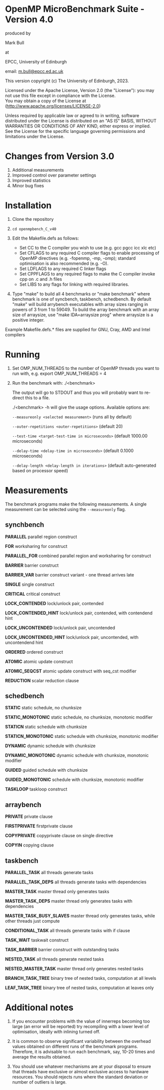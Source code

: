 
                                                                      
 #            OpenMP MicroBenchmark Suite - Version 4.0                     
                                                                           
produced by                                    
                                                                           
Mark Bull                   
                                                                          
at                                         
                                                                           
EPCC, University of Edinburgh                        
                                                                           
email: m.bull@epcc.ed.ac.uk            
                                                                           
                                                                           
This version copyright (c) The University of Edinburgh, 2023.        
                                                                           
                                                                           
Licensed under the Apache License, Version 2.0 (the "License"): you may not use this file except in compliance with the License.         
You may obtain a copy of the License at (http://www.apache.org/licenses/LICENSE-2.0)                           
                                                                           
Unless required by applicable law or agreed to in writing, software distributed under the License is distributed on an "AS IS" BASIS, WITHOUT WARRANTIES OR CONDITIONS OF ANY KIND, either express or implied. See the License for the specific language governing permissions and limitations under the License. 


# Changes from Version 3.0 

1. Additional measurements
2. Improved control over parameter settings
3. Improved statistics 
4. Minor bug fixes 


 # Installation

 1. Clone the repository
 2. `cd openmpbench_C_v40`
 3. Edit the Makefile.defs as follows:
    * Set CC to the C compiler you wish to use (e.g. gcc pgcc icc xlc etc)
    * Set CFLAGS to any required C compiler flags to enable processing of 
      OpenMP directives (e.g. -fopenmp, -mp, -omp); standard optimisation is 
      also recommended (e.g. -O).
    * Set LDFLAGS to any required C linker flags
    * Set CPPFLAGS to any required flags to 
      make the C compiler invoke cpp on .c and .h files
    * Set LIBS to any flags for linking with required libraries. 
    

3. Type "make" to build all 4 benchmarks or "make benchmark" where benchmark 
    is one of syncbench, taskbench, schedbench. By default "make" will build 
    arrybench executables with array sizes ranging in powers of 3 from 1 to 59049. To 
    build the array benchmark with an array size of arraysize, use 
    "make IDA=arraysize prog" where arraysize is a positive integer. 


Example Makefile.defs.* files are supplied for GNU, Cray, AMD and Intel compilers


# Running

1. Set OMP_NUM_THREADS to the number of OpenMP threads you want to run with, 
   e.g. export OMP_NUM_THREADS = 4
   

2. Run the benchmark with:
   ./\<benchmark\> 

   The output will go to STDOUT and thus you will probably want to re-direct 
   this to a file. 
   
   ./\<benchmark\> -h will give the usage options. Available options are: 
	
	`--measureonly <selected measurement>`  (runs all by default) 
	
	`--outer-repetitions <outer-repetitions>` (default 20)
	
	`--test-time <target-test-time in microseconds>` (default 1000.00 microseconds)
	
	`--delay-time <delay-time in microseconds>` (default 0.1000 microseconds)
	
	`--delay-length <delay-length in iterations>` (default auto-generated based on processor speed)

# Measurements
	
The benchmark programs make the following measurements. A single measurement can be selected using the `--measureonly` flag. 
	
## synchbench
	
**PARALLEL** parallel region construct
	
**FOR** worksharing for construct
	
**PARALLEL_FOR** combined parallel region and worksharing for construct 
	
**BARRIER** barrier construct
	
**BARRIER_VAR** barrier construct variant - one thread arrives late 
	
**SINGLE** single construct
	
**CRITICAL** critical construct 
	
**LOCK_CONTENDED** lock/unlock pair, contended 
	
**LOCK_CONTENDED_HINT**  lock/unlock pair, contended, with contendend hint   
	
**LOCK_UNCONTENDED** lock/unlock pair, uncontended
	
**LOCK_UNCONTENDED_HINT** lock/unlock pair, uncontended, with uncontendend hint   
	
**ORDERED** ordered construct
	
**ATOMIC** atomic update construct 
	
**ATOMIC_SEQCST** atomic update construct with seq_cst modifier
	
**REDUCTION** scalar reduction clause 
	
## schedbench

**STATIC** static schedule, no chunksize 
	
**STATIC_MONOTONIC** static schedule, no chunksize, monotonic modifier 
	
**STATICN** static schedule with chunksize
	
**STATICN_MONOTONIC** static schedule with chunksize, monotonic modifier
	
**DYNAMIC** dynamic schedule with chunksize
	
**DYNAMIC_MONOTONIC** dynamic schedule with chunksize, monotonic modifier
	
**GUIDED** guided schedule with chunksize
	
**GUIDED_MONOTONIC** schedule with chunksize, monotonic modifier
	
**TASKLOOP** taskloop construct 
	
## arraybench 
	
**PRIVATE** private clause 
	
**FIRSTPRIVATE** firstprivate clause 
	
**COPYPRIVATE** copyprivate clause on single directive 
	
**COPYIN** copying clause 
	
## taskbench

**PARALLEL_TASK** all threads generate tasks 
	
**PARALLEL_TASK_DEPS** all threads generate tasks with dependencies 
	
**MASTER_TASK** master thread only generates tasks 
	
**MASTER_TASK_DEPS** master thread only generates tasks with dependencies 
	
**MASTER_TASK_BUSY_SLAVES** master thread only generates tasks, while other threads just compute
	
**CONDITIONAL_TASK** all threads generate tasks with if clause 
	
**TASK_WAIT** taskwait construct
	
**TASK_BARRIER** barrier construct with outstanding tasks 
	
**NESTED_TASK** all threads generate nested tasks 
	
**NESTED_MASTER_TASK** master thread only generates nested tasks 
	
**BRANCH_TASK_TREE** binary tree of nested tasks, computation at all levels 
	
**LEAF_TASK_TREE** binary tree of nested tasks, computation at leaves only 

	
	
# Additional notes


 1. If you encounter problems with the value of innerreps becoming too 
    large (an error will be reported) try recompiling with a lower level of 
    optimisation, ideally with inlining turned off. 

 2. It is common to observe significant variability between the overhead 
    values obtained on different runs of the benchmark programs. Therefore, 
    it is advisable to run each benchmark, say, 10-20 times and average the 
    results obtained.

 3. You should use whatever mechanisms are at your disposal to ensure that 
    threads have exclusive or almost exclusive access to hardware resources. You 
    should rejects runs where the standard deviation or number of outliers is 
    large. 

